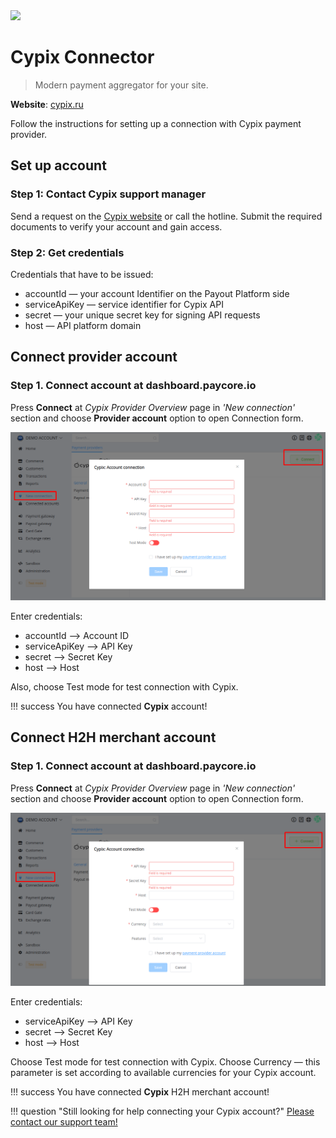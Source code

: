 <img src="https://static.openfintech.io/payment_providers/cypix/logo.svg?w=400" width="400px" >

# Cypix Connector

> Modern payment aggregator for your site.

**Website**: [cypix.ru](https://cypix.ru/)

Follow the instructions for setting up a connection with Cypix payment provider.

## Set up account

### Step 1: Contact Cypix support manager

Send a request on the [Cypix website](https://cypix.ru/) or call the hotline. Submit the required documents to verify your account and gain access.

### Step 2: Get credentials

Credentials that have to be issued:

* accountId — your account Identifier on the Payout Platform side
* serviceApiKey — service identifier for Cypix API
* secret — your unique secret key for signing API requests
* host — API platform domain

## Connect provider account

### Step 1. Connect account at dashboard.paycore.io

Press **Connect** at *Cypix Provider Overview* page in *'New connection'* section and choose **Provider account** option to open Connection form.

![Connect](images/provider-account.png)

Enter credentials:

* accountId --> Account ID
* serviceApiKey --> API Key
* secret --> Secret Key
* host --> Host

Also, choose Test mode for test connection with Cypix.

!!! success
    You have connected **Cypix** account!

## Connect H2H merchant account

### Step 1. Connect account at dashboard.paycore.io

Press **Connect** at *Cypix Provider Overview* page in *'New connection'* section and choose **Provider account** option to open Connection form.

![Connect](images/h2h-merchant-account.png)

Enter credentials:

* serviceApiKey --> API Key
* secret --> Secret Key
* host --> Host

Choose Test mode for test connection with Cypix. Choose Currency — this parameter is set according to available currencies for your Cypix account.

!!! success
    You have connected **Cypix** H2H merchant account!

!!! question "Still looking for help connecting your Cypix account?"
    [Please contact our support team!](mailto:support@paycore.io)
